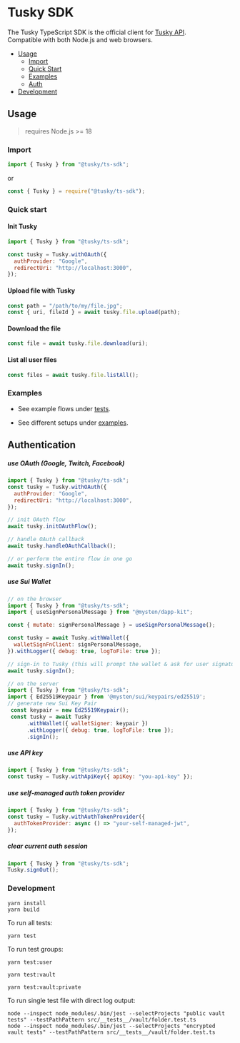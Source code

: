 # Tusky SDK

The Tusky TypeScript SDK is the official client for [Tusky API](https://docs.tusky.io/).\
Compatible with both Node.js and web browsers.

- [Usage](#usage)
  - [Import](#import)
  - [Quick Start](#quick-start)
  - [Examples](#examples)
  - [Auth](#authentication)
- [Development](#development)

## Usage

> requires Node.js >= 18

### Import

```js
import { Tusky } from "@tusky/ts-sdk";
```

or

```js
const { Tusky } = require("@tusky/ts-sdk");
```

### Quick start

#### Init Tusky

```js
import { Tusky } from "@tusky/ts-sdk";

const tusky = Tusky.withOAuth({
  authProvider: "Google",
  redirectUri: "http://localhost:3000",
});
```

#### Upload file with Tusky

```js
const path = "/path/to/my/file.jpg";
const { uri, fileId } = await tusky.file.upload(path);
```

#### Download the file

```js
const file = await tusky.file.download(uri);
```

#### List all user files

```js
const files = await tusky.file.listAll();
```

### Examples

- See example flows under [tests](src/__tests__).

- See different setups under [examples](examples).

## Authentication

##### use OAuth (Google, Twitch, Facebook)

```js
import { Tusky } from "@tusky/ts-sdk";
const tusky = Tusky.withOAuth({
  authProvider: "Google",
  redirectUri: "http://localhost:3000",
});

// init OAuth flow
await tusky.initOAuthFlow();

// handle OAuth callback
await tusky.handleOAuthCallback();

// or perform the entire flow in one go
await tusky.signIn();
```

##### use Sui Wallet

```js
// on the browser
import { Tusky } from "@tusky/ts-sdk";
import { useSignPersonalMessage } from "@mysten/dapp-kit";

const { mutate: signPersonalMessage } = useSignPersonalMessage();

const tusky = await Tusky.withWallet({
  walletSignFnClient: signPersonalMessage,
}).withLogger({ debug: true, logToFile: true });

// sign-in to Tusky (this will prompt the wallet & ask for user signature)
await tusky.signIn();
```

```js
// on the server
import { Tusky } from "@tusky/ts-sdk";
import { Ed25519Keypair } from '@mysten/sui/keypairs/ed25519';
// generate new Sui Key Pair
 const keypair = new Ed25519Keypair();
 const tusky = await Tusky
      .withWallet({ walletSigner: keypair })
      .withLogger({ debug: true, logToFile: true });
      .signIn();
```

##### use API key

```js
import { Tusky } from "@tusky/ts-sdk";
const tusky = Tusky.withApiKey({ apiKey: "you-api-key" });
```

##### use self-managed auth token provider

```js
import { Tusky } from "@tusky/ts-sdk";
const tusky = Tusky.withAuthTokenProvider({
  authTokenProvider: async () => "your-self-managed-jwt",
});
```

##### clear current auth session

```js
import { Tusky } from "@tusky/ts-sdk";
Tusky.signOut();
```

### Development

```
yarn install
yarn build
```

To run all tests:

```
yarn test
```

To run test groups:

```
yarn test:user

yarn test:vault

yarn test:vault:private
```

To run single test file with direct log output:

```
node --inspect node_modules/.bin/jest --selectProjects "public vault tests" --testPathPattern src/__tests__/vault/folder.test.ts
node --inspect node_modules/.bin/jest --selectProjects "encrypted vault tests" --testPathPattern src/__tests__/vault/folder.test.ts
```
